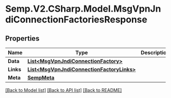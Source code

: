 # Semp.V2.CSharp.Model.MsgVpnJndiConnectionFactoriesResponse
## Properties

Name | Type | Description | Notes
------------ | ------------- | ------------- | -------------
**Data** | [**List&lt;MsgVpnJndiConnectionFactory&gt;**](MsgVpnJndiConnectionFactory.md) |  | [optional] 
**Links** | [**List&lt;MsgVpnJndiConnectionFactoryLinks&gt;**](MsgVpnJndiConnectionFactoryLinks.md) |  | [optional] 
**Meta** | [**SempMeta**](SempMeta.md) |  | 

[[Back to Model list]](../README.md#documentation-for-models) [[Back to API list]](../README.md#documentation-for-api-endpoints) [[Back to README]](../README.md)

